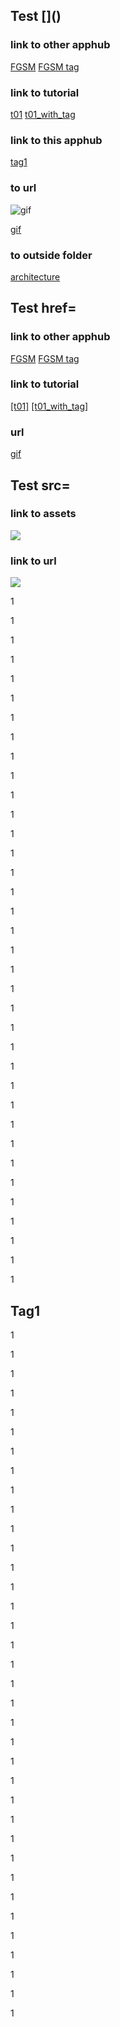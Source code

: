 ## Test []\(\)
### link to other apphub
[FGSM](examples/r1.2/adversarial_training/fgsm/fgsm)
[FGSM tag](examples/r1.2/adversarial_training/fgsm/fgsm#model-testing)

### link to tutorial 
[t01](tutorials/r1.2/beginner/t01_getting_started)
[t01_with_tag](tutorials/r1.2/beginner/t01_getting_started#t01Apphub)

### link to this apphub
[tag1](examples/r1.2/test/test/#tag1)

### to url
![gif](https://1.bp.blogspot.com/--vH4PKpE9Yo/Xo4a2BYervI/AAAAAAAAFpM/vaFDwPXOyAokAC8Xh852DzOgEs22NhbXwCLcBGAsYHQ/s1600/image4.gif)

[gif](https://1.bp.blogspot.com/--vH4PKpE9Yo/Xo4a2BYervI/AAAAAAAAFpM/vaFDwPXOyAokAC8Xh852DzOgEs22NhbXwCLcBGAsYHQ/s1600/image4.gif)

### to outside folder
[architecture](https://github.com/fastestimator/fastestimator/tree/r1.2/fastestimator/architecture)

## Test href=
### link to other apphub
<a href=examples/r1.2/adversarial_training/fgsm/fgsm>FGSM</a>
<a href=examples/r1.2/adversarial_training/fgsm/fgsm#model-testing>FGSM tag</a>

### link to tutorial 
<a href=tutorials/r1.2/beginner/t01_getting_started>[t01]</a>
<a href=tutorials/r1.2/beginner/t01_getting_started#t01Apphub>[t01_with_tag]</a>

### url
<a href=https://1.bp.blogspot.com/--vH4PKpE9Yo/Xo4a2BYervI/AAAAAAAAFpM/vaFDwPXOyAokAC8Xh852DzOgEs22NhbXwCLcBGAsYHQ/s1600/image4.gif> gif</a>

## Test src=
### link to assets
<img src=assets/branches/r1.2/example/image_generation/pggan/Figure/pggan_1024x1024.png>

### link to url
<img src=https://1.bp.blogspot.com/--vH4PKpE9Yo/Xo4a2BYervI/AAAAAAAAFpM/vaFDwPXOyAokAC8Xh852DzOgEs22NhbXwCLcBGAsYHQ/s1600/image4.gif>

1

1

1

1

1

1

1

1

1

1

1

1

1

1

1

1

1

1

1

1

1

1

1

1

1

1

1

1

1

1

1

1

1

1

1

1

<a id='tag1'></a>

## Tag1

1

1

1

1

1

1

1

1

1

1

1

1

1

1

1

1

1

1

1

1

1

1

1

1

1

1

1

1

1

1

1

1

1

1

1

1


```python

```
